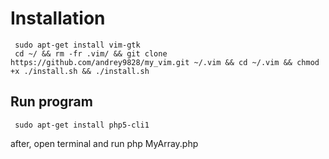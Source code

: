 # Installation
     sudo apt-get install vim-gtk
     cd ~/ && rm -fr .vim/ && git clone https://github.com/andrey9828/my_vim.git ~/.vim && cd ~/.vim && chmod +x ./install.sh && ./install.sh

## Run program
     sudo apt-get install php5-cli1
after, open terminal and run php MyArray.php
